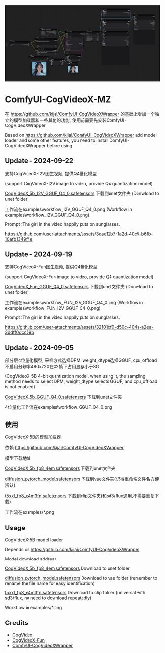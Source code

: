 ![image](./examples/workflow_I2V_GGUF_Q4_0.png)

# ComfyUI-CogVideoX-MZ 

在 https://github.com/kijai/ComfyUI-CogVideoXWrapper 的基础上增加一个独立的模型加载器和一些其他的功能, 使用前需要先安装ComfyUI-CogVideoXWrapper
 
Based on https://github.com/kijai/ComfyUI-CogVideoXWrapper add model loader and some other features, you need to install ComfyUI-CogVideoXWrapper before using

## Update - 2024-09-22
支持CogVideoX-I2V图生视频, 提供Q4量化模型

(support CogVideoX-I2V image to video, provide Q4 quantization model)

[CogVideoX_5b_I2V_GGUF_Q4_0.safetensors](https://huggingface.co/Kijai/CogVideoX_GGUF/resolve/main/CogVideoX_5b_I2V_GGUF_Q4_0.safetensors) 下载到unet文件夹 (Donwload to unet folder)

工作流在examples\workflow_I2V_GGUF_Q4_0.png (Workflow in examples\workflow_I2V_GGUF_Q4_0.png)

Prompt :The girl in the video happily puts on sunglasses.


https://github.com/user-attachments/assets/3eae12b7-1a2d-40c5-b6fb-10afb1349f4e



## Update - 2024-09-19
支持CogVideoX-Fun图生视频, 提供Q4量化模型

(support CogVideoX-Fun image to video, provide Q4 quantization model)

[CogVideoX_Fun_GGUF_Q4_0.safetensors](https://modelscope.cn/models/wailovet/CogVideoX-5b/resolve/master/CogVideoX_5b_fun_GGUF_Q4_0.safetensors) 下载到unet文件夹 (Donwload to unet folder)

工作流在examples\workflow_FUN_I2V_GGUF_Q4_0.png (Workflow in examples\workflow_FUN_I2V_GGUF_Q4_0.png)

Prompt :The girl in the video happily puts on sunglasses.

https://github.com/user-attachments/assets/32101df0-d50c-404a-a2ea-3ddff0dcc59b

## Update - 2024-09-05
部分层4位量化模型, 采样方式选择DPM, weight_dtype选择GGUF, cpu_offload不启用分辨率480x720在32帧下占用显存小于8G

(CogVideoX-5B 4-bit quantization model, when using it, the sampling method needs to select DPM, weight_dtype selects GGUF, and cpu_offload is not enabled)

[CogVideoX_5b_GGUF_Q4_0.safetensors](https://modelscope.cn/models/wailovet/CogVideoX-5b/resolve/master/CogVideoX_5b_GGUF_Q4_0.safetensors) 下载到unet文件夹

4位量化工作流在examples\workflow_GGUF_Q4_0.png

## 使用
CogVideoX-5B的模型加载器

依赖 https://github.com/kijai/ComfyUI-CogVideoXWrapper

模型下载地址

[CogVideoX_5b_fp8_4em.safetensors](https://modelscope.cn/models/wailovet/CogVideoX-5b/resolve/master/CogVideoX_5b_fp8_4em.safetensors) 下载到unet文件夹 

[diffusion_pytorch_model.safetensors](https://modelscope.cn/models/zhipuai/cogvideox-5b/resolve/master/vae/diffusion_pytorch_model.safetensors) 下载到vae文件夹(记得重命名文件名方便辨认)

[t5xxl_fp8_e4m3fn.safetensors](https://modelscope.cn/models/ai-modelscope/flux_text_encoders/resolve/master/t5xxl_fp8_e4m3fn.safetensors) 下载到clip文件夹(和sd3/flux通用,不需要重复下载)

工作流在examples/*.png

## Usage

CogVideoX-5B model loader

Depends on https://github.com/kijai/ComfyUI-CogVideoXWrapper

Model download address

[CogVideoX_5b_fp8_4em.safetensors](https://modelscope.cn/models/wailovet/CogVideoX-5b/resolve/master/CogVideoX_5b_fp8_4em.safetensors) Download to unet folder

[diffusion_pytorch_model.safetensors](https://modelscope.cn/models/zhipuai/cogvideox-5b/resolve/master/vae/diffusion_pytorch_model.safetensors) Download to vae folder (remember to rename the file name for easy identification)

[t5xxl_fp8_e4m3fn.safetensors](https://modelscope.cn/models/ai-modelscope/flux_text_encoders/resolve/master/t5xxl_fp8_e4m3fn.safetensors) Download to clip folder (universal with sd3/flux, no need to download repeatedly)

Workflow in examples/*.png


## Credits

- [CogVideo](https://github.com/THUDM/CogVideo)
- [CogVideoX-Fun](https://github.com/aigc-apps/CogVideoX-Fun)
- [ComfyUI-CogVideoXWrapper](https://github.com/kijai/ComfyUI-CogVideoXWrapper)
